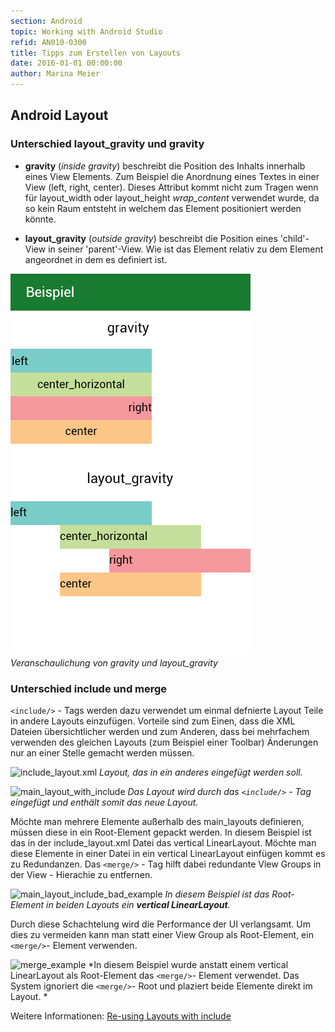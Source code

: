 ```yaml
---
section: Android
topic: Working with Android Studio
refid: AN010-0300
title: Tipps zum Erstellen von Layouts
date: 2016-01-01 00:00:00
author: Marina Meier
---
```


## Android Layout

### Unterschied layout_gravity und gravity


* **gravity** (*inside gravity*) beschreibt die Position des Inhalts innerhalb eines View Elements. Zum Beispiel die Anordnung eines Textes in einer View (left, right, center). Dieses Attribut kommt nicht zum Tragen wenn für layout_width oder layout_height *wrap_content* verwendet wurde, da so kein Raum entsteht in welchem das Element positioniert werden könnte.

* **layout_gravity** (*outside gravity*) beschreibt die Position eines 'child'-View in seiner 'parent'-View. Wie ist das Element relativ zu dem Element angeordnet in dem es definiert ist.

![Bild zur Verdeutlichung(layout_gravity-gravity-example)](../../../public/images/AN010/0300/layout_gravity-gravity-example.png)
*Veranschaulichung von gravity und layout_gravity*


### Unterschied include und merge

```<include/>``` - Tags werden dazu verwendet um einmal defnierte Layout Teile in andere Layouts einzufügen. Vorteile sind zum Einen, dass die XML Dateien übersichtlicher werden und zum Anderen, dass bei mehrfachem verwenden des gleichen Layouts (zum Beispiel einer Toolbar) Änderungen nur an einer Stelle gemacht werden müssen.

![include_layout.xml](../../../public/images/AN010/0300/include_layout_xml.png)
*Layout, das in ein anderes eingefügt werden soll.*

![main_layout_with_include](../../../public/images/AN010/0300/main_layout_with_include.png)
*Das Layout wird durch das ```<include/>``` - Tag eingefügt und enthält somit das neue Layout.*

Möchte man mehrere Elemente außerhalb des main_layouts definieren, müssen diese in ein Root-Element gepackt werden. In diesem Beispiel ist das in der include_layout.xml Datei das vertical LinearLayout. Möchte man diese Elemente in einer Datei in ein vertical LinearLayout einfügen kommt es zu Redundanzen. Das ```<merge/>``` - Tag hilft dabei redundante View Groups in der View - Hierachie zu entfernen.

![main_layout_include_bad_example](../../../public/images/AN010/0300/main_layout_include_bad_example.png)
*In diesem Beispiel ist das Root-Element in beiden Layouts ein **vertical LinearLayout**.*

Durch diese Schachtelung wird die Performance der UI verlangsamt. Um dies zu vermeiden kann man statt einer View Group als Root-Element, ein ```<merge/>```- Element verwenden.

![merge_example](../../../public/images/AN010/0300/merge_example.png)
*In diesem Beispiel wurde anstatt einem vertical LinearLayout als Root-Element das ```<merge/>```- Element verwendet. Das System ignoriert die ```<merge/>```- Root und plaziert beide Elemente direkt im Layout. *

Weitere Informationen: [Re-using Layouts with include](http://developer.android.com/training/improving-layouts/reusing-layouts.html)

